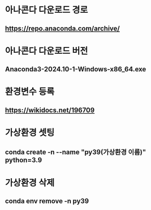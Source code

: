 # 아나콘다 다운로드 경로
## https://repo.anaconda.com/archive/

# 아나콘다 다운로드 버전
## Anaconda3-2024.10-1-Windows-x86_64.exe

# 환경변수 등록
## https://wikidocs.net/196709

# 가상환경 셋팅
## conda create -n --name "py39(가상환경 이름)" python=3.9

# 가상환경 삭제
## conda env remove -n py39
